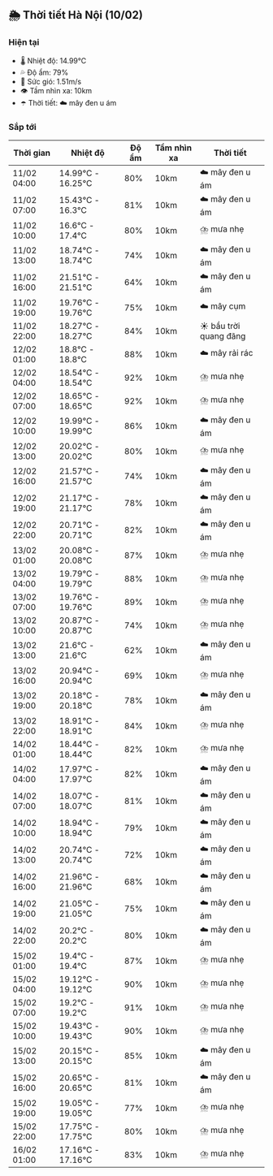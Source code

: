 ## 🌦️ Thời tiết Hà Nội (10/02)

### Hiện tại

- 🌡️ Nhiệt độ: 14.99℃
- 💦 Độ ẩm: 79%
- 💨 Sức gió: 1.51m/s
- 👁️ Tầm nhìn xa: 10km
- ☂️ Thời tiết: ☁️ mây đen u ám

### Sắp tới

| Thời gian | Nhiệt độ | Độ ẩm | Tầm nhìn xa | Thời tiết |
| --- | --- | --- | --- | --- |
| 11/02 04:00 | 14.99℃ - 16.25℃ | 80% | 10km | ☁️ mây đen u ám |
| 11/02 07:00 | 15.43℃ - 16.3℃ | 81% | 10km | ☁️ mây đen u ám |
| 11/02 10:00 | 16.6℃ - 17.4℃ | 80% | 10km | ⛈️ mưa nhẹ |
| 11/02 13:00 | 18.74℃ - 18.74℃ | 74% | 10km | ☁️ mây đen u ám |
| 11/02 16:00 | 21.51℃ - 21.51℃ | 64% | 10km | ☁️ mây đen u ám |
| 11/02 19:00 | 19.76℃ - 19.76℃ | 75% | 10km | ☁️ mây cụm |
| 11/02 22:00 | 18.27℃ - 18.27℃ | 84% | 10km | ☀️ bầu trời quang đãng |
| 12/02 01:00 | 18.8℃ - 18.8℃ | 88% | 10km | ☁️ mây rải rác |
| 12/02 04:00 | 18.54℃ - 18.54℃ | 92% | 10km | ⛈️ mưa nhẹ |
| 12/02 07:00 | 18.65℃ - 18.65℃ | 92% | 10km | ⛈️ mưa nhẹ |
| 12/02 10:00 | 19.99℃ - 19.99℃ | 86% | 10km | ☁️ mây đen u ám |
| 12/02 13:00 | 20.02℃ - 20.02℃ | 80% | 10km | ⛈️ mưa nhẹ |
| 12/02 16:00 | 21.57℃ - 21.57℃ | 74% | 10km | ☁️ mây đen u ám |
| 12/02 19:00 | 21.17℃ - 21.17℃ | 78% | 10km | ☁️ mây đen u ám |
| 12/02 22:00 | 20.71℃ - 20.71℃ | 82% | 10km | ☁️ mây đen u ám |
| 13/02 01:00 | 20.08℃ - 20.08℃ | 87% | 10km | ⛈️ mưa nhẹ |
| 13/02 04:00 | 19.79℃ - 19.79℃ | 88% | 10km | ⛈️ mưa nhẹ |
| 13/02 07:00 | 19.76℃ - 19.76℃ | 89% | 10km | ⛈️ mưa nhẹ |
| 13/02 10:00 | 20.87℃ - 20.87℃ | 74% | 10km | ⛈️ mưa nhẹ |
| 13/02 13:00 | 21.6℃ - 21.6℃ | 62% | 10km | ☁️ mây đen u ám |
| 13/02 16:00 | 20.94℃ - 20.94℃ | 69% | 10km | ⛈️ mưa nhẹ |
| 13/02 19:00 | 20.18℃ - 20.18℃ | 78% | 10km | ☁️ mây đen u ám |
| 13/02 22:00 | 18.91℃ - 18.91℃ | 84% | 10km | ⛈️ mưa nhẹ |
| 14/02 01:00 | 18.44℃ - 18.44℃ | 82% | 10km | ⛈️ mưa nhẹ |
| 14/02 04:00 | 17.97℃ - 17.97℃ | 82% | 10km | ☁️ mây đen u ám |
| 14/02 07:00 | 18.07℃ - 18.07℃ | 81% | 10km | ☁️ mây đen u ám |
| 14/02 10:00 | 18.94℃ - 18.94℃ | 79% | 10km | ☁️ mây đen u ám |
| 14/02 13:00 | 20.74℃ - 20.74℃ | 72% | 10km | ☁️ mây đen u ám |
| 14/02 16:00 | 21.96℃ - 21.96℃ | 68% | 10km | ☁️ mây đen u ám |
| 14/02 19:00 | 21.05℃ - 21.05℃ | 75% | 10km | ☁️ mây đen u ám |
| 14/02 22:00 | 20.2℃ - 20.2℃ | 80% | 10km | ☁️ mây đen u ám |
| 15/02 01:00 | 19.4℃ - 19.4℃ | 87% | 10km | ⛈️ mưa nhẹ |
| 15/02 04:00 | 19.12℃ - 19.12℃ | 90% | 10km | ⛈️ mưa nhẹ |
| 15/02 07:00 | 19.2℃ - 19.2℃ | 91% | 10km | ⛈️ mưa nhẹ |
| 15/02 10:00 | 19.43℃ - 19.43℃ | 90% | 10km | ⛈️ mưa nhẹ |
| 15/02 13:00 | 20.15℃ - 20.15℃ | 85% | 10km | ☁️ mây đen u ám |
| 15/02 16:00 | 20.65℃ - 20.65℃ | 81% | 10km | ☁️ mây đen u ám |
| 15/02 19:00 | 19.05℃ - 19.05℃ | 77% | 10km | ⛈️ mưa nhẹ |
| 15/02 22:00 | 17.75℃ - 17.75℃ | 80% | 10km | ⛈️ mưa nhẹ |
| 16/02 01:00 | 17.16℃ - 17.16℃ | 83% | 10km | ⛈️ mưa nhẹ |
